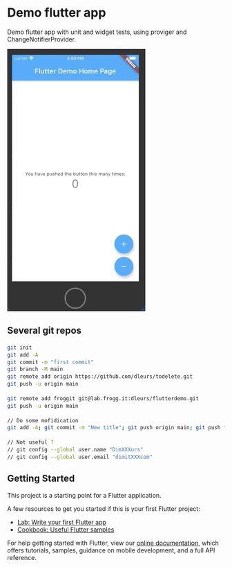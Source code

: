 # Demo flutter app

Demo flutter app with unit and widget tests, using proviger and ChangeNotifierProvider.

![Demo app](/assets/demo-app.gif)

## Several git repos
```bash
git init
git add -A
git commit -m "first commit"
git branch -M main
git remote add origin https://github.com/dleurs/todelete.git
git push -u origin main

git remote add froggit git@lab.frogg.it:dleurs/flutterdemo.git
git push -u origin main

// Do some mofidication
git add -A; git commit -m "New title"; git push origin main; git push froggit main; 

// Not useful ?
// git config --global user.name "DimXXXurs"
// git config --global user.email "dimitXXXcom"
```
## Getting Started

This project is a starting point for a Flutter application.

A few resources to get you started if this is your first Flutter project:

- [Lab: Write your first Flutter app](https://flutter.dev/docs/get-started/codelab)
- [Cookbook: Useful Flutter samples](https://flutter.dev/docs/cookbook)

For help getting started with Flutter, view our
[online documentation](https://flutter.dev/docs), which offers tutorials,
samples, guidance on mobile development, and a full API reference.
